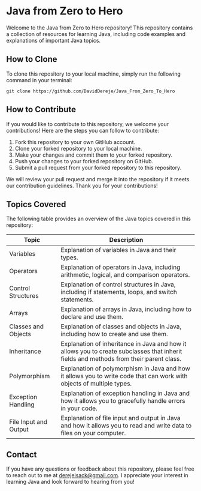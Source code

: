 # Java from Zero to Hero

Welcome to the Java from Zero to Hero repository! This repository contains a collection of resources for learning Java, including code examples and explanations of important Java topics.

## How to Clone

To clone this repository to your local machine, simply run the following command in your terminal:

```
git clone https://github.com/DavidDereje/Java_From_Zero_To_Hero
```

## How to Contribute

If you would like to contribute to this repository, we welcome your contributions! Here are the steps you can follow to contribute:

1. Fork this repository to your own GitHub account.
2. Clone your forked repository to your local machine.
3. Make your changes and commit them to your forked repository.
4. Push your changes to your forked repository on GitHub.
5. Submit a pull request from your forked repository to this repository.

We will review your pull request and merge it into the repository if it meets our contribution guidelines. Thank you for your contributions!

## Topics Covered

The following table provides an overview of the Java topics covered in this repository:

| Topic                 | Description                                                                                                                         |
|-----------------------|-------------------------------------------------------------------------------------------------------------------------------------|
| Variables             | Explanation of variables in Java and their types.                                                                                   |
| Operators             | Explanation of operators in Java, including arithmetic, logical, and comparison operators.                                         |
| Control Structures    | Explanation of control structures in Java, including if statements, loops, and switch statements.                                   |
| Arrays                | Explanation of arrays in Java, including how to declare and use them.                                                               |
| Classes and Objects   | Explanation of classes and objects in Java, including how to create and use them.                                                  |
| Inheritance           | Explanation of inheritance in Java and how it allows you to create subclasses that inherit fields and methods from their parent class.|
| Polymorphism          | Explanation of polymorphism in Java and how it allows you to write code that can work with objects of multiple types.               |
| Exception Handling    | Explanation of exception handling in Java and how it allows you to gracefully handle errors in your code.                          |
| File Input and Output | Explanation of file input and output in Java and how it allows you to read and write data to files on your computer.                |

## Contact

If you have any questions or feedback about this repository, 
please feel free to reach out to me at derejeisack@gmail.com. I appreciate your interest in learning Java and look forward to hearing from you!
